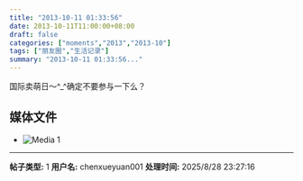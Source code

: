 ```yaml
---
title: "2013-10-11 01:33:56"
date: 2013-10-11T11:00:00+08:00
draft: false
categories: ["moments","2013","2013-10"]
tags: ["朋友圈","生活记录"]
summary: "2013-10-11 01:33:56..."
---
```


国际卖萌日〜^_^确定不要参与一下么？

## 媒体文件

- ![Media 1](/Moments/photos/2013-10-11/201310110133560.jpg)

---

**帖子类型:** 1
**用户名:** chenxueyuan001
**处理时间:** 2025/8/28 23:27:16